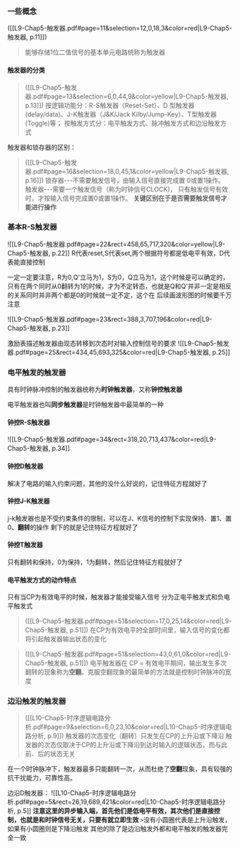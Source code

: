 ### 一些概念
([[L9-Chap5-触发器.pdf#page=11&selection=12,0,18,3&color=red|L9-Chap5-触发器, p.11]])
> 能够存储1位二值信号的基本单元电路统称为触发器

#### 触发器的分类
> ([[L9-Chap5-触发器.pdf#page=13&selection=6,0,44,9&color=yellow|L9-Chap5-触发器, p.13]])
> 按逻辑功能分：R-S触发器（Reset-Set）、D 型触发器(delay/data)、J-K触发器（J&K/Jack Kilby/Jump-Key）、T型触发器(Toggle)等； 
>  按触发方式分：电平触发方式、脉冲触发方式和边沿触发方式

触发器和锁存器的区别：
> ([[L9-Chap5-触发器.pdf#page=16&selection=18,0,45,1&color=yellow|L9-Chap5-触发器, p.16]])
> 锁存器---不需要触发信号，由输入信号直接完成置 0或置1操作。
> 触发器---需要一个触发信号（称为时钟信号CLOCK)， 只有触发信号有效时，才按输入信号完成置0或置1操作。 
> **关键区别在于是否需要触发信号才能进行操作**

### 基本R-S触发器
![[L9-Chap5-触发器.pdf#page=22&rect=458,65,717,320&color=yellow|L9-Chap5-触发器, p.22]]
R代表reset,S代表set,两个根据符号都是低电平有效，D代表能直接控制

一定一定要注意，R为0,Q'立马为1，S为0，Q立马为1，这个时候是可以确定的，只有在两个同时从0翻转为1的时候，才为不定转态，也就是Q和Q'并非一定是相反的关系同时并非两个都是0的时候就一定不定，这个在 后续画波形图的时候要千万注意

![[L9-Chap5-触发器.pdf#page=23&rect=388,3,707,196&color=red|L9-Chap5-触发器, p.23]]

激励表描述触发器由现态转移到次态时对输入控制信号的要求
![[L9-Chap5-触发器.pdf#page=25&rect=434,45,693,325&color=red|L9-Chap5-触发器, p.25]]

### 电平触发的触发器
具有时钟脉冲控制的触发器统称为**时钟触发器**，又称**钟控触发器**

电平触发器也叫**同步触发器**是时钟触发器中最简单的一种

#### 钟控R-S触发器
![[L9-Chap5-触发器.pdf#page=34&rect=318,20,713,437&color=red|L9-Chap5-触发器, p.34]]

#### 钟控D触发器
解决了电路的输入约束问题，其他的没什么好说的，记住特征方程就好了

#### 钟控J-K触发器
j-k触发器也是不受约束条件的限制，可以在J、K信号的控制下实现保持、置1、置0、**翻转**的操作
剩下的就是记住特征方程就好了

#### 钟控T触发器
只有翻转和保持，0为保持，1为翻转，然后记住特征方程就好了

#### 电平触发方式的动作特点
只有当CP为有效电平的时候，触发器才能接受输入信号
分为正电平触发式和负电平触发式

> ([[L9-Chap5-触发器.pdf#page=51&selection=17,0,25,14&color=red|L9-Chap5-触发器, p.51]])
> 在CP为有效电平的全部时间里，输入信号的变化都将引起触发器输出状态的变化


> ([[L9-Chap5-触发器.pdf#page=51&selection=43,0,61,0&color=red|L9-Chap5-触发器, p.51]])
> 电平触发器在 CP = 有效电平期间，输出发生多次翻转的现象称为**空翻**。克服空翻现象的最简单的方法就是控制时钟脉冲的宽度

### 边沿触发的触发器
> ([[L10-Chap5-时序逻辑电路分析.pdf#page=9&selection=6,0,23,10&color=red|L10-Chap5-时序逻辑电路分析, p.9]])
> 触发器的次态变化（翻转）只发生在CP的上升沿或下降沿 
> 触发器的次态仅取决于CP的上升沿或下降沿到达时输入的逻辑状态，而与此前、后的状态无关

在一个时钟脉冲下，触发器最多只能翻转一次，从而杜绝了**空翻**现象，具有较强的抗干扰能力，可靠性高。

边沿D触发器：
![[L10-Chap5-时序逻辑电路分析.pdf#page=5&rect=26,19,689,421&color=red|L10-Chap5-时序逻辑电路分析, p.5]]
**注意这里的异步输入端，首先他们是低电平有效，其次他们是直接控制，也就是和时钟信号无关，只要有就立即生效**
`>`没有小圆圈代表是上升沿触发，如果有小圆圈则是下降沿触发
其他的除了是边沿触发外都和电平触发的触发器完全一致


